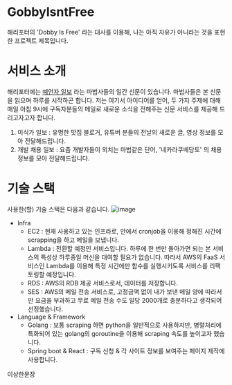 # GobbyIsntFree

 해리포터의 'Dobby Is Free' 라는 대사를 이용해, 나는 아직 자유가 아니라는 것을 표현한 프로젝트 제목입니다.

# 서비스 소개

 해리포터에는 [예언자 일보](https://namu.wiki/w/%EC%98%88%EC%96%B8%EC%9E%90%20%EC%9D%BC%EB%B3%B4) 라는 마법사들의 일간 신문이 있습니다. 마법사들은 본 신문을 읽으며 하루를 시작하곤 합니다. 저는 여기서 아이디어를 얻어, 두 가지 주제에 대해 매일 아침 9시에 구독자분들의 메일로 새로운 소식을 전해주는 신문 서비스를 제공해 드리고자고자 합니다.

1. 미식가 일보 : 유명한 맛집 블로거, 유튜버 분들의 전날의 새로운 글, 영상 정보를 모아 전달해드립니다.
2. 개발 채용 일보 : 요즘 개발자들이 외치는 마법같은 단어, '네카라쿠베당토' 의 채용 정보를 모아 전달해드립니다.

# 기술 스택

사용한(할) 기술 스택은 다음과 같습니다.
![image](https://user-images.githubusercontent.com/81010357/118457665-f31eda80-b734-11eb-9da7-1045a86f92f0.png)


- Infra
    - EC2 : 현재 사용하고 있는 인프라로, 안에서 cronjob을 이용해 정해진 시간에 scrapping을 하고 메일을 보냅니다.
    - Lambda : 전환할 예정인 서비스입니다. 하루에 한 번만 돌아가면 되는 본 서비스의 특성상 하루종일 머신을 대여할 필요가 없습니다. 따라서 AWS의 FaaS 서비스인 Lambda를 이용해 특정 시간에만 함수를 실행시키도록 서비스를 리팩토링할 예정입니다.
    - RDS : AWS의 RDB 제공 서비스로서, 데이터를 저장합니다.
    - SES : AWS의 메일 전송 서비스로,  고정금액 없이 내가 보낸 메일 양에 따라서만 요금을 부과하고 무료 메일 전송 수도 일당 2000개로 충분하다고 생각되어 선정했습니다.
- Language & Framework
    - Golang : 보통 scraping 하면  python을 일반적으로 사용하지만, 병렬처리에 특화되어 있는 golang의 goroutine을 이용해 scraping 속도를 높이고자 했습니다.
    - Spring boot & React : 구독 신청 & 각 사이트 정보를 보여주는 페이지 제작에 사용합니다.
  
이상한문장
